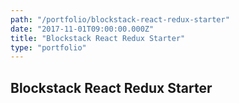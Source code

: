 ```yaml
---
path: "/portfolio/blockstack-react-redux-starter"
date: "2017-11-01T09:00:00.000Z"
title: "Blockstack React Redux Starter"
type: "portfolio"
---
```


## Blockstack React Redux Starter


